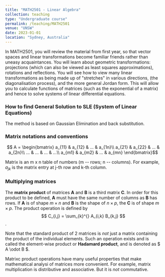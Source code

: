 ```yaml
---
title: "MATH2501 - Linear Algebra"
collection: teaching
type: "Undergraduate course"
permalink: /teaching/MATH2501
venue: "UNSW"
date: 2023-01-01
location: "Sydney, Australia"
---
```


In MATH2501, you will review the material from first year, so that vector spaces and linear transformations become familiar friends rather than uneasy acquaintances. You will learn about geometric transformations: projections
(which can also be viewed as least squares approximations), rotations and reflections. You will see how to view many linear transformations as being made up of "stretches" in various directions, (the diagonalisation process), and the more general Jordan form. This will allow you to calculate functions of matrices (such as the exponential of a matrix) and hence to solve systems of linear differential equations.

### How to find General Solution to SLE (System of Linear Equations)

The method is based on Gaussian Elimination and back substitution. 

### Matrix notations and conventions

$$ A = \begin{bmatrix} 
a_{11} & a_{12} & ... & a_{1n}\\
a_{21} & a_{22} & ... & a_{2n}\\
... & ... & ... & ...\\
a_{m1} & a_{m2} & ... & a_{mn}
\end{bmatrix}$$

Matrix is an m x n table of numbers (m -- rows; n -- columns). For example, $a_{jk}$ is the matrix entry at j-th row and k-th column. 

### Multiplying matrices

The **matrix product** of matrices **A** and **B** is a third matrix **C**. In order for this product to be defined, **A** must have the same number of columns as **B** has rows. If **A** is of shape $m \times n$ and **B** is the shape of $n \times p$, the **C** is of shape $m \times p$. The product operation is defined by
$$ C_{i,j} = \sum_{k}^{} A_{i,k} B_{k,j} $$.

Note that the standard product of 2 matrices is *not* just a matrix containing the product of the individual elements. Such an operation exists and is called the element-wise product or **Hadamard product**, and is denoted as $ A \odot B $.

Matrixc product operations have many useful properties that make mathematical analysi of matrices more convenient. For example, matrix multiplication is distributive and associative. But it is *not* commutative. 


